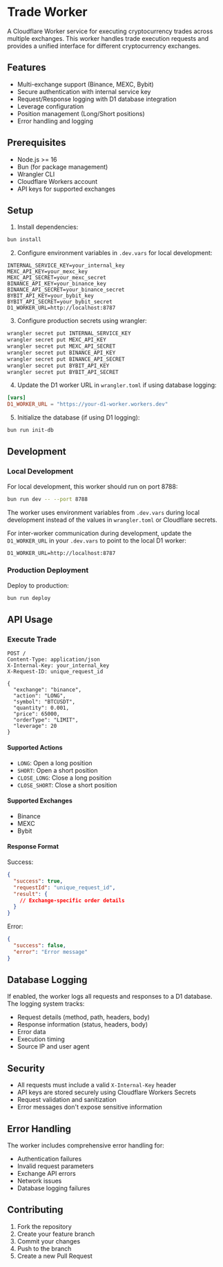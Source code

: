 # Trade Worker

A Cloudflare Worker service for executing cryptocurrency trades across multiple exchanges. This worker handles trade execution requests and provides a unified interface for different cryptocurrency exchanges.

## Features

- Multi-exchange support (Binance, MEXC, Bybit)
- Secure authentication with internal service key
- Request/Response logging with D1 database integration
- Leverage configuration
- Position management (Long/Short positions)
- Error handling and logging

## Prerequisites

- Node.js >= 16
- Bun (for package management)
- Wrangler CLI
- Cloudflare Workers account
- API keys for supported exchanges

## Setup

1. Install dependencies:
```bash
bun install
```

2. Configure environment variables in `.dev.vars` for local development:
```env
INTERNAL_SERVICE_KEY=your_internal_key
MEXC_API_KEY=your_mexc_key
MEXC_API_SECRET=your_mexc_secret
BINANCE_API_KEY=your_binance_key
BINANCE_API_SECRET=your_binance_secret
BYBIT_API_KEY=your_bybit_key
BYBIT_API_SECRET=your_bybit_secret
D1_WORKER_URL=http://localhost:8787
```

3. Configure production secrets using wrangler:
```bash
wrangler secret put INTERNAL_SERVICE_KEY
wrangler secret put MEXC_API_KEY
wrangler secret put MEXC_API_SECRET
wrangler secret put BINANCE_API_KEY
wrangler secret put BINANCE_API_SECRET
wrangler secret put BYBIT_API_KEY
wrangler secret put BYBIT_API_SECRET
```

4. Update the D1 worker URL in `wrangler.toml` if using database logging:
```toml
[vars]
D1_WORKER_URL = "https://your-d1-worker.workers.dev"
```

5. Initialize the database (if using D1 logging):
```bash
bun run init-db
```

## Development

### Local Development

For local development, this worker should run on port 8788:

```bash
bun run dev -- --port 8788
```

The worker uses environment variables from `.dev.vars` during local development instead of the values in `wrangler.toml` or Cloudflare secrets.

For inter-worker communication during development, update the `D1_WORKER_URL` in your `.dev.vars` to point to the local D1 worker:

```
D1_WORKER_URL=http://localhost:8787
```

### Production Deployment

Deploy to production:
```bash
bun run deploy
```

## API Usage

### Execute Trade

```http
POST /
Content-Type: application/json
X-Internal-Key: your_internal_key
X-Request-ID: unique_request_id

{
  "exchange": "binance",
  "action": "LONG",
  "symbol": "BTCUSDT",
  "quantity": 0.001,
  "price": 65000,
  "orderType": "LIMIT",
  "leverage": 20
}
```

#### Supported Actions
- `LONG`: Open a long position
- `SHORT`: Open a short position
- `CLOSE_LONG`: Close a long position
- `CLOSE_SHORT`: Close a short position

#### Supported Exchanges
- Binance
- MEXC
- Bybit

#### Response Format

Success:
```json
{
  "success": true,
  "requestId": "unique_request_id",
  "result": {
    // Exchange-specific order details
  }
}
```

Error:
```json
{
  "success": false,
  "error": "Error message"
}
```

## Database Logging

If enabled, the worker logs all requests and responses to a D1 database. The logging system tracks:
- Request details (method, path, headers, body)
- Response information (status, headers, body)
- Error data
- Execution timing
- Source IP and user agent

## Security

- All requests must include a valid `X-Internal-Key` header
- API keys are stored securely using Cloudflare Workers Secrets
- Request validation and sanitization
- Error messages don't expose sensitive information

## Error Handling

The worker includes comprehensive error handling for:
- Authentication failures
- Invalid request parameters
- Exchange API errors
- Network issues
- Database logging failures

## Contributing

1. Fork the repository
2. Create your feature branch
3. Commit your changes
4. Push to the branch
5. Create a new Pull Request 